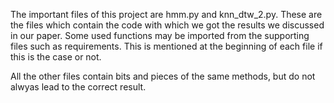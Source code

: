 The important files of this project are hmm.py and knn_dtw_2.py. These are the files which contain the code with which we got the results we discussed in our paper. Some used functions may be imported from the supporting files such as requirements. This is mentioned at the beginning of each file if this is the case or not.  

All the other files contain bits and pieces of the same methods, but do not alwyas lead to the correct result. 
